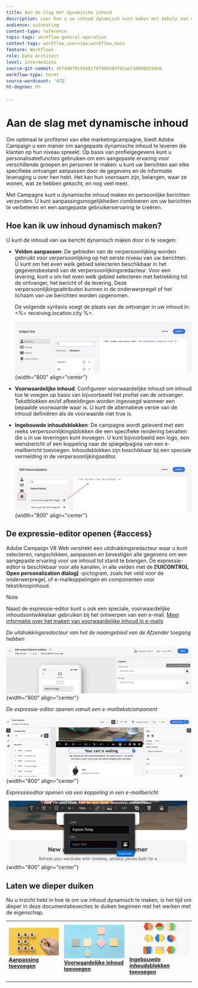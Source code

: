 ```yaml
---
title: Aan de slag met dynamische inhoud
description: Leer hoe u uw inhoud dynamisch kunt maken met behulp van verpersoonlijking, voorwaardelijke inhoud en ingebouwde inhoudsblokken.
audience: automating
content-type: reference
topic-tags: workflow-general-operation
context-tags: workflow,overview;workflow,main
feature: Workflows
role: Data Architect
level: Intermediate
source-git-commit: 45f4d070c95861f5f96038df82ae7100860159e0
workflow-type: tm+mt
source-wordcount: '472'
ht-degree: 0%

---
```



# Aan de slag met dynamische inhoud

Om optimaal te profiteren van elke marketingcampagne, biedt Adobe Campaign u een manier om aangepaste dynamische inhoud te leveren die klanten op hun niveau spreekt. Op basis van profielgegevens kunt u personalisatiefuncties gebruiken om een aangepaste ervaring voor verschillende groepen en personen te maken: u kunt uw berichten aan elke specifieke ontvanger aanpassen door de gegevens en de informatie leveraging u over hen hebt. Het kan hun voornaam zijn, belangen, waar ze wonen, wat ze hebben gekocht, en nog veel meer.

Met Campagne kunt u dynamische inhoud maken en persoonlijke berichten verzenden. U kunt aanpassingsmogelijkheden combineren om uw berichten te verbeteren en een aangepaste gebruikerservaring te creëren.

## Hoe kan ik uw inhoud dynamisch maken?

U kunt de inhoud van uw bericht dynamisch maken door in te voegen:

* **Velden aanpassen**: De gebieden van de verpersoonlijking worden gebruikt voor verpersoonlijking op het eerste niveau van uw berichten. U kunt om het even welk gebied selecteren beschikbaar in het gegevensbestand van de verpersoonlijkingsredacteur. Voor een levering, kunt u om het even welk gebied selecteren met betrekking tot de ontvanger, het bericht of de levering. Deze verpersoonlijkingsattributen kunnen in de onderwerpregel of het lichaam van uw berichten worden opgenomen.

   De volgende syntaxis voegt de plaats van de ontvanger in uw inhoud in: &lt;%= receiving.location.city %>.

   ![](assets/perso-subject-line.png){width="800" align="center"}

* **Voorwaardelijke inhoud**: Configureer voorwaardelijke inhoud om inhoud toe te voegen op basis van bijvoorbeeld het profiel van de ontvanger. Tekstblokken en/of afbeeldingen worden ingevoegd wanneer een bepaalde voorwaarde waar is. U kunt de alternatieve versie van de inhoud definiëren als de voorwaarde niet true is.

* **Ingebouwde inhoudsblokken**: De campagne wordt geleverd met een reeks verpersoonlijkingsblokken die een specifieke rendering bevatten die u in uw leveringen kunt invoegen. U kunt bijvoorbeeld een logo, een wensbericht of een koppeling naar de spiegelpagina van een e-mailbericht toevoegen. Inhoudsblokken zijn beschikbaar bij een speciale vermelding in de verpersoonlijkingseditor.

   ![](assets/perso-content-blocks.png){width="800" align="center"}

## De expressie-editor openen {#access}

Adobe Campaign V8 Web verstrekt een uitdrukkingsredacteur waar u kunt selecteren, rangschikken, aanpassen en bevestigen alle gegevens om een aangepaste ervaring voor uw inhoud tot stand te brengen. De expressie-editor is beschikbaar voor alle kanalen, in alle velden met de **[!UICONTROL Open personalization dialog]** -pictogram, zoals het veld voor de onderwerpregel, of e-mailkoppelingen en componenten voor tekst/knopinhoud.

>[!NOTE]
>
>Naast de expressie-editor kunt u ook een speciale, voorwaardelijke inhoudsontwikkelaar gebruiken bij het ontwerpen van een e-mail. [Meer informatie over het maken van voorwaardelijke inhoud in e-mails](conditions.md)

*De uitdrukkingsredacteur van het de naamgebied van de Afzender toegang hebben*

![](assets/expression-editor-access.png){width="800" align="center"}

*De expressie-editor openen vanuit een e-mailtekstcomponent*

![](assets/expression-editor-access-email.png){width="800" align="center"}

*Expressieeditor openen via een koppeling in een e-mailbericht*

![](assets/perso-link-insert-icon.png){width="800" align="center"}


## Laten we dieper duiken

Nu u inzicht hebt in hoe te om uw inhoud dynamisch te maken, is het tijd om dieper in deze documentatiesecties te duiken beginnen met het werken met de eigenschap.

<table style="table-layout:fixed"><tr style="border: 0;">
<td>
<a href="personalize.md">
<img alt="Inhoud personaliseren" src="assets/do-not-localize/dynamic-personalization.jpg">
</a>
<div>
<a href="personalize.md"><strong>Aanpassing toevoegen</strong></a>
</div>
<p>
</td>
<td>
<a href="conditions.md">
<img alt="Lood" src="assets/do-not-localize/dynamic-conditional.jpg">
</a>
<div><a href="conditions.md"><strong>Voorwaardelijke inhoud toevoegen</strong>
</div>
<p>
</td>
<td>
<a href="content-blocks.md">
<img alt="Onfrequent" src="assets/do-not-localize/dynamic-content-blocks.jpg">
</a>
<div>
<a href="content-blocks.md"><strong>Ingebouwde inhoudsblokken toevoegen</strong></a>
</div>
<p></td>
</tr></table>
